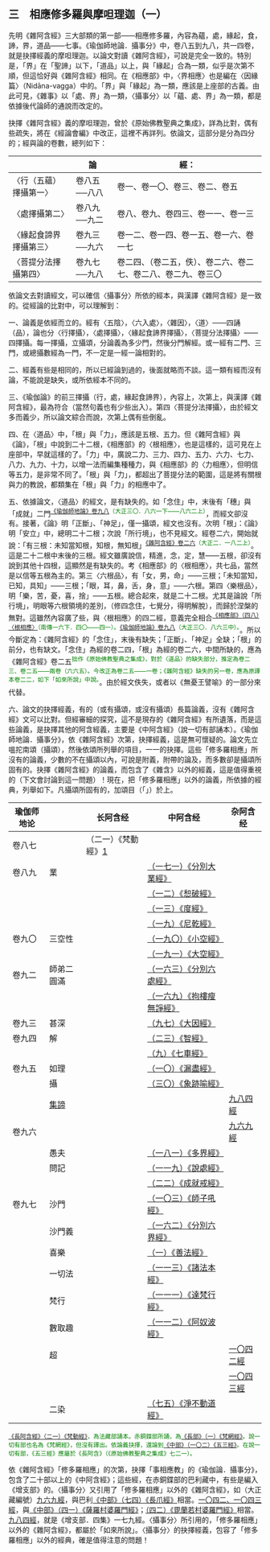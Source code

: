 ## 三　相應修多羅與摩呾理迦（一）

先明《雜阿含經》三大部類的第一部——相應修多羅，內容為蘊，處，緣起，食，諦，界，道品——七事。《瑜伽師地論．攝事分》中，卷八五到九八，共一四卷，就是抉擇經義的摩呾理迦。以論文對讀《雜阿含經》，可說是完全一致的。特別是，「界」在「聖諦」以下，「道品」以上，與「緣起」合為一類，似乎是次第不順，但這恰好與《雜阿含經》相同。在《相應部》中，〈界相應〉也是編在〈因緣篇〉（Nidāna-vagga）中的。「界」與「緣起」為一類，應該是上座部的古義。由此可見，《雜事》以「處、界」為一類，〈攝事分〉以「蘊、處、界」為一類，都是依據後代論師的通說而改定的。

抉擇《雜阿含經》義的摩呾理迦，曾於《原始佛教聖典之集成》，詳為比對，偶有些疏失，將在《經論會編》中改正，這裡不再詳列。依論文，這部分是分為四分的；經與論的卷數，總列如下：

|                        | 論           | 經：                                                         |
| ---------------------- | ------------ | ------------------------------------------------------------ |
| 〈行（五蘊）擇攝第一〉 | 卷八五──八八 | 卷一、卷一〇、卷三、卷二、卷五                               |
| 〈處擇攝第二〉         | 卷八九──九二 | 卷八、卷九、卷四三、卷一一、卷一三                           |
| 〈緣起食諦界擇攝第三〉 | 卷九三──九六 | 卷一二、卷一四、卷一五、卷一六、卷一七                       |
| 〈菩提分法擇攝第四〉   | 卷九七──九八 | 卷二四、（卷二五，佚）、卷二六、卷二七、卷二八、卷二九、卷三〇 |

依論文去對讀經文，可以確信〈攝事分〉所依的經本，與漢譯《雜阿含經》是一致的。從經論的比對中，可以理解到：

一、論義是依經而立的。經有〈五陰〉，〈六入處〉，〈雜因〉，〈道〉——四誦（品），論也分〈行擇攝〉，〈處擇攝〉，〈緣起食諦界擇攝〉，〈菩提分法擇攝〉——四擇攝。每一擇攝，立攝頌，分論義為多少門，然後分門解經。或一經有二門、三門，或總攝數經為一門，不一定是一經一論相對的。

二、經義有些是相同的，所以已經論到過的，後面就略而不談。這一類有經而沒有論，不能說是缺失，或所依經本不同的。

三、《瑜伽論》的前三擇攝（行，處，緣起食諦界），內容上，次第上，與漢譯《雜阿含經》，最為符合（當然句義也有少些出入）。第四〈菩提分法擇攝〉，由於經文多而義少，所以論文綜合而說，次第上偶有些倒亂。

四、在〈道品〉中，「根」與「力」，應該是五根、五力。但《雜阿含經》與《論》，「根」中說到二十二根，《相應部》的〈根相應〉，也是這樣的，這可見在上座部中，早就這樣的了。「力」中，廣說二力、三力、四力、五力、六力、七力、八力、九力、十力，以增一法而編集種種力，與《相應部》的〈力相應〉，但明信等五力，是非常不同了。「根」與「力」，都超出了菩提分法的範圍，這是將有關根與力的教說，都類集在「根」與「力」的相應中了。

五、依據論文，〈道品〉的經文，是有缺失的。如「念住」中，末後有「穗」與「成就」二門<sup><font color="green">[《瑜伽師地論》卷九八](https://github.com/gwsice/buddhism/blob/master/%E5%A4%A7%E4%B9%98/%E7%91%9C%E4%BC%BD%E8%A1%8C/%E5%94%AF%E8%AF%86/%E7%91%9C%E4%BC%BD%E5%B8%88%E5%9C%B0%E8%AE%BA/98.md#sui_cheng_jiu)（大正三〇．八六一下——八六二上）</font></sup>，而經文卻沒有。接著，《論》明「正斷」、「神足」，僅一攝頌，經文也沒有。次明「根」：《論》明「安立」中，總明二十二根；次說「所行境」，也不見經文。經卷二六，開始就說：「有三根：未知當知根，知根，無知根」<sup><font color="green">[《雜阿含經》卷二六](https://github.com/gwsice/buddhism/blob/master/%E6%97%A9%E6%9C%9F/%E6%9D%82%E9%98%BF%E5%90%AB%E7%BB%8F/26.md#642)（大正二．一八二上）</font></sup>。這是二十二根中末後的三根。經文雖廣說信，精進，念，定，慧——五根，卻沒有說到其他十四根，這顯然是有缺失的。考《相應部》的〈根相應〉，共七品，當然是以信等五根為主的。第三〈六根品〉，有「女，男，命」——三根；「未知當知，已知，具知」——三根；「眼，耳，鼻，舌，身，意」——六根。第四〈樂根品〉，明「樂，苦，憂，喜，捨」——五根。總合起來，就是二十二根。尤其是論說「所行境」，明眼等六根領境的差別，（修四念住，七覺分，得明解脫），而歸於涅槃的無對。這雖然內容廣了些，與〈根相應〉的四二經，意義完全相合<sup><font color="green">[《相應部》（四八）〈根相應〉](https://github.com/gwsice/buddhism/blob/master/%E6%97%A9%E6%9C%9F/%E5%8D%97%E4%BC%A0%E7%9B%B8%E5%BA%94%E9%83%A8/05%E5%A4%A7%E7%AF%87/48%20%E6%A0%B9%E7%9B%B8%E5%BA%941-3.md#%E7%AC%AC%E5%9B%9B-%E6%A0%B9%E7%9B%B8%E5%BA%94)（南傳一六下．四〇——四一）。[《瑜伽師地論》卷九八](https://github.com/gwsice/buddhism/blob/master/%E5%A4%A7%E4%B9%98/%E7%91%9C%E4%BC%BD%E8%A1%8C/%E5%94%AF%E8%AF%86/%E7%91%9C%E4%BC%BD%E5%B8%88%E5%9C%B0%E8%AE%BA/98.md#er_shi_er_gen)（大正三〇．八六三中）。</font></sup>。所以今斷定為：《雜阿含經》的「念住」，末後有缺失；「正斷」、「神足」全缺；「根」的前分，也有缺文。「念住」為經的卷二四，「根」為經的卷二六，中間所缺的，應為《雜阿含經》卷二五<sup><font color="green">拙作《原始佛教聖典之集成》，對於〈道品〉的缺失部分，推定為卷二三、卷二五——兩卷（六六五）。今改正為卷二五——一卷；《雜阿含經》缺失的另一卷，應為原譯本卷二二，如下「如來所說」中說。</font></sup>。由於經文佚失，或者以《無憂王譬喻》的一部分來代替。

六、論文的抉擇經義，有的（或有攝頌，或沒有攝頌）長篇論義，沒有《雜阿含經》文可以比對。但經審細的探究，這不是現存的《雜阿含經》有所遺落，而是這些論義，是抉擇其他的阿含經義，主要是《中阿含經》（說一切有部誦本）。《瑜伽師地論．攝事分》，依《雜阿含經》次第，抉擇經義，這是無可懷疑的。論文先立嗢拕南頌（攝頌），然後依頌所列舉的項目，一一的抉擇。這些「修多羅相應」所沒有的論義，少數的不在攝頌以內，可說是附義，附帶的論及，而多數卻是攝頌所固有的。抉擇《雜阿含經》的論義，而包含了《雜含》以外的經義，這是值得重視的（下文會討論到這一問題）！現在，把「修多羅相應」以外的論義，所依據的經典，列舉如下。凡攝頌所固有的，加頌目（「」）於上。

| 瑜伽师地论 |                                                              | 长阿含经                        | 中阿含经                                                     | 杂阿含经                                                     |
| ---------- | ------------------------------------------------------------ | ------------------------------- | ------------------------------------------------------------ | ------------------------------------------------------------ |
| 卷八七     |                                                              | （二一）《梵動經》[1](#table_1) |                                                              |                                                              |
| 卷八九     | 業                                                           |                                 | [（一七一）《分別大業經》](https://github.com/gwsice/buddhism/blob/master/%E6%97%A9%E6%9C%9F/%E4%B8%AD%E9%98%BF%E5%90%AB%E7%BB%8F/44.md#fen-bie-da-ye-jing) |                                                              |
|            |                                                              |                                 | [（一二）《惒破經》](https://github.com/gwsice/buddhism/blob/master/%E6%97%A9%E6%9C%9F/%E4%B8%AD%E9%98%BF%E5%90%AB%E7%BB%8F/03.md#%E4%B8%80%E4%BA%8C%E4%B8%AD%E9%98%BF%E5%90%AB%E4%B8%9A%E7%9B%B8%E5%BA%94%E5%93%81%E5%92%8C%E7%A0%B4%E7%BB%8F%E7%AC%AC%E4%BA%8C%E5%92%8C%E4%B9%8E%E8%BF%87%E5%8F%8D%E5%88%9D%E4%B8%80%E6%97%A5%E8%AF%B5) |                                                              |
|            |                                                              |                                 | [（一三）《度經》](https://github.com/gwsice/buddhism/blob/master/%E6%97%A9%E6%9C%9F/%E4%B8%AD%E9%98%BF%E5%90%AB%E7%BB%8F/03.md#%E4%B8%80%E4%B8%89%E4%B8%AD%E9%98%BF%E5%90%AB%E4%B8%9A%E7%9B%B8%E5%BA%94%E5%93%81%E5%BA%A6%E7%BB%8F%E7%AC%AC%E4%B8%89%E5%88%9D%E4%B8%80%E6%97%A5%E8%AF%B5) |                                                              |
|            |                                                              |                                 | [（一九）《尼乾經》](https://github.com/gwsice/buddhism/blob/master/%E6%97%A9%E6%9C%9F/%E4%B8%AD%E9%98%BF%E5%90%AB%E7%BB%8F/04.md#%E4%B8%80%E4%B9%9D%E4%B8%AD%E9%98%BF%E5%90%AB%E4%B8%9A%E7%9B%B8%E5%BA%94%E5%93%81%E5%B0%BC%E5%B9%B2%E7%BB%8F%E7%AC%AC%E4%B9%9D%E5%88%9D%E4%B8%80%E6%97%A5%E8%AF%B5-) |                                                              |
| 卷九〇     | 三空性                                                       |                                 | [（一九〇）《小空經》](https://github.com/gwsice/buddhism/blob/master/%E6%97%A9%E6%9C%9F/%E4%B8%AD%E9%98%BF%E5%90%AB%E7%BB%8F/49.md#xiao-kong-jing) |                                                              |
|            |                                                              |                                 | [（一九一）《大空經》](https://github.com/gwsice/buddhism/blob/master/%E6%97%A9%E6%9C%9F/%E4%B8%AD%E9%98%BF%E5%90%AB%E7%BB%8F/49.md#da-kong-jing) |                                                              |
| 卷九二     | 師弟二圓滿                                                   |                                 | [（一六三）《分別六處經》](https://github.com/gwsice/buddhism/blob/master/%E6%97%A9%E6%9C%9F/%E4%B8%AD%E9%98%BF%E5%90%AB%E7%BB%8F/42.md#fen-bie-liu-chu-jing) |                                                              |
|            |                                                              |                                 | [（一六九）《拘樓瘦無諍經》](https://github.com/gwsice/buddhism/blob/master/%E6%97%A9%E6%9C%9F/%E4%B8%AD%E9%98%BF%E5%90%AB%E7%BB%8F/43.md#169) |                                                              |
| 卷九三     | 甚深                                                         |                                 | [（九七）《大因經》](https://github.com/gwsice/buddhism/blob/master/%E6%97%A9%E6%9C%9F/%E4%B8%AD%E9%98%BF%E5%90%AB%E7%BB%8F/24.md) |                                                              |
| 卷九四     | 解                                                           |                                 | [（二三）《智經》](https://github.com/gwsice/buddhism/blob/master/%E6%97%A9%E6%9C%9F/%E4%B8%AD%E9%98%BF%E5%90%AB%E7%BB%8F/05.md#%E4%BA%8C%E4%B8%89%E8%88%8D%E6%A2%A8%E5%AD%90%E7%9B%B8%E5%BA%94%E5%93%81%E6%99%BA%E7%BB%8F%E7%AC%AC%E4%B8%89%E5%88%9D%E4%B8%80%E6%97%A5%E8%AF%B5) |                                                              |
|            |                                                              |                                 | [（九）《七車經》](https://github.com/gwsice/buddhism/blob/master/%E6%97%A9%E6%9C%9F/%E4%B8%AD%E9%98%BF%E5%90%AB%E7%BB%8F/02.md#qi-che-jing) |                                                              |
| 卷九五     | 如理                                                         |                                 | [（一〇）《漏盡經》](https://github.com/gwsice/buddhism/blob/master/%E6%97%A9%E6%9C%9F/%E4%B8%AD%E9%98%BF%E5%90%AB%E7%BB%8F/02.md#%E4%B8%80%E4%B8%AD%E9%98%BF%E5%90%AB%E4%B8%83%E6%B3%95%E5%93%81%E6%BC%8F%E5%B0%BD%E7%BB%8F%E7%AC%AC%E5%8D%81%E5%88%9D%E4%B8%80%E6%97%A5%E8%AF%B5-) |                                                              |
|            | 攝                                                           |                                 | [（三〇）《象跡喻經》](https://github.com/gwsice/buddhism/blob/master/%E6%97%A9%E6%9C%9F/%E4%B8%AD%E9%98%BF%E5%90%AB%E7%BB%8F/02.md#%E4%B8%80%E4%B8%AD%E9%98%BF%E5%90%AB%E4%B8%83%E6%B3%95%E5%93%81%E6%BC%8F%E5%B0%BD%E7%BB%8F%E7%AC%AC%E5%8D%81%E5%88%9D%E4%B8%80%E6%97%A5%E8%AF%B5-) |                                                              |
|            | [集諦](https://github.com/gwsice/buddhism/blob/master/%E5%A4%A7%E4%B9%98/%E7%91%9C%E4%BC%BD%E8%A1%8C/%E5%94%AF%E8%AF%86/%E7%91%9C%E4%BC%BD%E5%B8%88%E5%9C%B0%E8%AE%BA/95.md#ai_xing) |                                 |                                                              | [九八四經](https://github.com/gwsice/buddhism/blob/master/%E6%97%A9%E6%9C%9F/%E6%9D%82%E9%98%BF%E5%90%AB%E7%BB%8F/35.md#984) |
| 卷九六     |                                                              |                                 |                                                              | [九六九經](https://github.com/gwsice/buddhism/blob/master/%E6%97%A9%E6%9C%9F/%E6%9D%82%E9%98%BF%E5%90%AB%E7%BB%8F/34.md#969) |
|            | 愚夫                                                         |                                 | [（一八一）《多界經》](https://github.com/gwsice/buddhism/blob/master/%E6%97%A9%E6%9C%9F/%E4%B8%AD%E9%98%BF%E5%90%AB%E7%BB%8F/47.md#duo-jie-jing) |                                                              |
|            | 問記                                                         |                                 | [（一一九）《說處經》](https://github.com/gwsice/buddhism/blob/master/%E6%97%A9%E6%9C%9F/%E4%B8%AD%E9%98%BF%E5%90%AB%E7%BB%8F/29.md#%E4%B8%80%E4%B8%80%E4%B9%9D%E4%B8%AD%E9%98%BF%E5%90%AB%E5%A4%A7%E5%93%81%E8%AF%B4%E5%A4%84%E7%BB%8F%E7%AC%AC%E4%B8%89%E7%AC%AC%E4%B8%89%E5%BF%B5%E8%AF%B5) |                                                              |
|            |                                                              |                                 | [（二二）《成就戒經》](https://github.com/gwsice/buddhism/blob/master/%E6%97%A9%E6%9C%9F/%E4%B8%AD%E9%98%BF%E5%90%AB%E7%BB%8F/05.md#%E4%BA%8C%E4%BA%8C%E8%88%8D%E6%A2%A8%E5%AD%90%E7%9B%B8%E5%BA%94%E5%93%81%E6%88%90%E5%B0%B1%E6%88%92%E7%BB%8F%E7%AC%AC%E4%BA%8C%E5%88%9D%E4%B8%80%E6%97%A5%E8%AF%B5) |                                                              |
| 卷九七     | 沙門                                                         |                                 | [（一〇三）《師子吼經》](https://github.com/gwsice/buddhism/blob/master/%E6%97%A9%E6%9C%9F/%E4%B8%AD%E9%98%BF%E5%90%AB%E7%BB%8F/26.md#yin-pin-shi-zi-hou-jing) |                                                              |
|            | 沙門義                                                       |                                 | [（一六二）《分別六界經》](https://github.com/gwsice/buddhism/blob/master/%E6%97%A9%E6%9C%9F/%E4%B8%AD%E9%98%BF%E5%90%AB%E7%BB%8F/42.md#fen-bie-liu-jie-jing) |                                                              |
|            | 喜樂                                                         |                                 | [（一）《善法經》](https://github.com/gwsice/buddhism/blob/master/%E6%97%A9%E6%9C%9F/%E4%B8%AD%E9%98%BF%E5%90%AB%E7%BB%8F/01.md#%E4%B8%80%E4%B8%AD%E9%98%BF%E5%90%AB%E4%B8%83%E6%B3%95%E5%93%81%E5%96%84%E6%B3%95%E7%BB%8F%E7%AC%AC%E4%B8%80) |                                                              |
|            | 一切法                                                       |                                 | [（一一三）《諸法本經》](https://github.com/gwsice/buddhism/blob/master/%E6%97%A9%E6%9C%9F/%E4%B8%AD%E9%98%BF%E5%90%AB%E7%BB%8F/28.md#%E4%B8%80%E4%B8%80%E4%B8%89%E4%B8%AD%E9%98%BF%E5%90%AB%E6%9E%97%E5%93%81%E8%AF%B8%E6%B3%95%E6%9C%AC%E7%BB%8F%E7%AC%AC%E4%B8%83%E7%AC%AC%E4%BA%8C%E5%B0%8F%E5%9C%9F%E5%9F%8E%E8%AF%B5) |                                                              |
|            | 梵行                                                         |                                 | [（一一一）《達梵行經》](https://github.com/gwsice/buddhism/blob/master/%E6%97%A9%E6%9C%9F/%E4%B8%AD%E9%98%BF%E5%90%AB%E7%BB%8F/27.md#%E4%B8%80%E4%B8%80%E4%B8%80%E4%B8%AD%E9%98%BF%E5%90%AB%E6%9E%97%E5%93%81%E8%BE%BE%E6%A2%B5%E8%A1%8C%E7%BB%8F%E7%AC%AC%E4%BA%94%E7%AC%AC%E4%BA%8C%E5%B0%8F%E5%9C%9F%E5%9F%8E%E8%AF%B5) |                                                              |
|            | 數取趣                                                       |                                 | [（一一二）《阿奴波經》](https://github.com/gwsice/buddhism/blob/master/%E6%97%A9%E6%9C%9F/%E4%B8%AD%E9%98%BF%E5%90%AB%E7%BB%8F/27.md#%E4%B8%80%E4%B8%80%E4%BA%8C%E4%B8%AD%E9%98%BF%E5%90%AB%E6%9E%97%E5%93%81%E9%98%BF%E5%A5%B4%E6%B3%A2%E7%BB%8F%E7%AC%AC%E5%85%AD%E7%AC%AC%E4%BA%8C%E5%B0%8F%E5%9C%9F%E5%9F%8E%E8%AF%B5) |                                                              |
|            | 超                                                           |                                 |                                                              | [一〇四二經](https://github.com/gwsice/buddhism/blob/master/%E6%97%A9%E6%9C%9F/%E6%9D%82%E9%98%BF%E5%90%AB%E7%BB%8F/37.md#1042) |
|            |                                                              |                                 |                                                              | [一〇四三經](https://github.com/gwsice/buddhism/blob/master/%E6%97%A9%E6%9C%9F/%E6%9D%82%E9%98%BF%E5%90%AB%E7%BB%8F/37.md#1043) |
|            | 二染                                                         |                                 | [（七五）《淨不動道經》](https://github.com/gwsice/buddhism/blob/master/%E6%97%A9%E6%9C%9F/%E4%B8%AD%E9%98%BF%E5%90%AB%E7%BB%8F/18.md#jing-bu-dong-dao-jing) |                                                              |


<a name="table_1"></a><sup><font color="green">[《長阿含經》（二一）《梵動經》](https://github.com/gwsice/buddhism/blob/master/%E6%97%A9%E6%9C%9F/%E9%95%BF%E9%98%BF%E5%90%AB%E7%BB%8F/14.md)，為法藏部誦本。赤銅鍱部所誦，為[《長部》（一）《梵網經》](https://github.com/gwsice/buddhism/blob/master/%E6%97%A9%E6%9C%9F/%E5%8D%97%E4%BC%A0%E9%95%BF%E9%83%A8/01%20%E6%A2%B5%E7%BD%91%E7%BB%8F.md)。說一切有部也名為《梵網經》，但沒有譯出。依論義抉擇，還論到[《中部》（一〇二）《五三經》](https://github.com/gwsice/buddhism/blob/master/%E6%97%A9%E6%9C%9F/%E5%8D%97%E4%BC%A0%E4%B8%AD%E9%83%A8/102%20%E4%BA%94%E4%B8%89%E7%BB%8F.md)。在說一切有部，《五三經》應屬於《長阿含》（《原始佛教聖典之集成》七二一）。</font></sup>

依《雜阿含經》「修多羅相應」的次第，抉擇「事相應教」的《瑜伽論．攝事分》，包含了二十部以上的《中阿含經》；這些經，在赤銅鍱部的巴利藏中，有些是編入《增支部》的。〈攝事分〉又引用了「修多羅相應」以外的《雜阿含經》，如（大正藏編號）[九六九經](https://github.com/gwsice/buddhism/blob/master/%E6%97%A9%E6%9C%9F/%E6%9D%82%E9%98%BF%E5%90%AB%E7%BB%8F/34.md#969)，與巴利[《中部》（七四）《長爪經》](https://github.com/gwsice/buddhism/blob/master/%E6%97%A9%E6%9C%9F/%E5%8D%97%E4%BC%A0%E4%B8%AD%E9%83%A8/074%20%E9%95%BF%E7%88%AA%E7%BB%8F.md)相當。[一〇四二、一〇四三經](https://github.com/gwsice/buddhism/blob/master/%E6%97%A9%E6%9C%9F/%E6%9D%82%E9%98%BF%E5%90%AB%E7%BB%8F/37.md#%E4%B8%80%E5%9B%9B%E4%BA%8C)，與[《中部》（四一）《薩羅村婆羅門經》](https://github.com/gwsice/buddhism/blob/master/%E6%97%A9%E6%9C%9F/%E5%8D%97%E4%BC%A0%E4%B8%AD%E9%83%A8/041%20%E8%90%A8%E7%BD%97%E6%9D%91%E5%A9%86%E7%BD%97%E9%97%A8%E7%BB%8F.md#%E7%AC%AC%E5%9B%9B%E5%8D%81%E4%B8%80%E8%90%A8%E7%BD%97%E6%9D%91%E5%A9%86%E7%BD%97%E9%97%A8%E7%BB%8F)；[（四二）《毘蘭若村婆羅門經》](https://github.com/gwsice/buddhism/blob/master/%E6%97%A9%E6%9C%9F/%E5%8D%97%E4%BC%A0%E4%B8%AD%E9%83%A8/042%20%E9%9E%9E%E5%85%B0%E8%8B%A5%E6%9D%91%E5%A9%86%E7%BD%97%E9%97%A8%E7%BB%8F.md)相當。[九八四經](https://github.com/gwsice/buddhism/blob/master/%E6%97%A9%E6%9C%9F/%E6%9D%82%E9%98%BF%E5%90%AB%E7%BB%8F/35.md#984)，就是《增支部．四集》一七九經。〈攝事分〉所引用的，「修多羅相應」以外的《雜阿含經》，都屬於「如來所說」。〈攝事分〉的抉擇經義，包容了「修多羅相應」以外的經典，確是值得注意的問題！